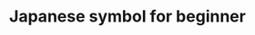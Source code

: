 ---
layout: symbols
title: Japanese symbol for beginner
emoji: japanese_symbol_for_beginner
permalink: 🔰.html
---